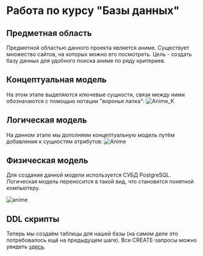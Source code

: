# Работа по курсу "Базы данных"
## Предметная область
Предметной областью данного проекта является аниме. Существует множество сайтов, на которых можно его посмотреть. Цель - создать базу данных для удобного поиска аниме по ряду критериев.
## Концептуальная модель
На этом этапе выделяются ключевые сущности, связи между ними обозначаются с помощью нотации "воронья лапка":
![Anime_K](https://user-images.githubusercontent.com/55049564/118157664-84cfd480-b423-11eb-8e69-f0237324ccc1.jpg)
## Логическая модель
На данном этапе мы дополняем концептуальную модель путём добавления к сущностям атрибутов:
![Anime](https://user-images.githubusercontent.com/55049564/118159304-88645b00-b425-11eb-8b0e-7a7fad0fe9f5.jpg)
## Физическая модель
Для создания данной модели используется СУБД PostgreSQL. Логическая модель переносится в такой вид, что становится понятной компьютеру.

![anime](https://user-images.githubusercontent.com/55049564/118159486-bb0e5380-b425-11eb-8a2c-21256f622f56.png)
## DDL скрипты
Теперь мы создаём таблицы для нашей базы (на самом деле это потребовалось ещё на предыдущем шаге). Все CREATE-запросы можно увидеть [здесь](https://github.com/KatalinaE/DB2021_anime/tree/main/DDL).
